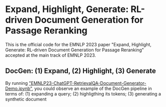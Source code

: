 # Expand, Highlight, Generate: RL-driven Document Generation for Passage Reranking

This is the official code for the EMNLP 2023 paper "Expand, Highlight, Generate: RL-driven Document Generation for Passage Reranking" accepted at the main track of EMNLP 2023.

## DocGen: (1) Expand, (2) Highlight, (3) Generate

By running ["EMNLP23-ChatGPT-RetrievalQA-Document-Generator-Demo.ipynb"](https://github.com/arian-askari/docgen/blob/main/src/EMNLP23_ChatGPT_RetrievalQA_Document_Generator_Demo.ipynb), you could observe an example of the DocGen pipeline in terms of: (1) expanding a query; (2) highligthing its tokens; (3) generating a synthetic document
